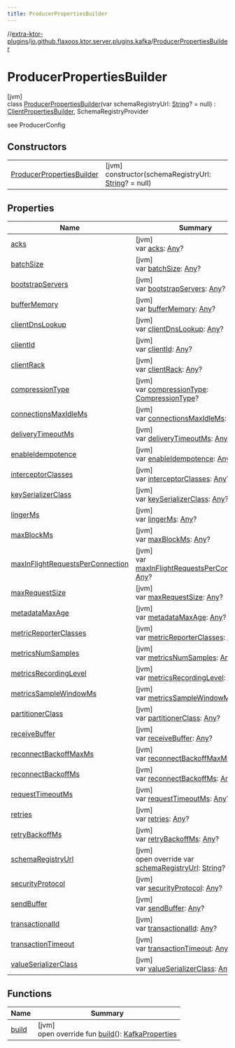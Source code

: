 ```yaml
---
title: ProducerPropertiesBuilder
---
```


//[extra-ktor-plugins](../../../index.md)/[io.github.flaxoos.ktor.server.plugins.kafka](../index.md)/[ProducerPropertiesBuilder](index.md)

# ProducerPropertiesBuilder

[jvm]\
class [ProducerPropertiesBuilder](index.md)(var
schemaRegistryUrl: [String](https://kotlinlang.org/api/latest/jvm/stdlib/kotlin/-string/index.md)? =
null) : [ClientPropertiesBuilder](../-client-properties-builder/index.md), SchemaRegistryProvider

see ProducerConfig

## Constructors

|                                                              |                                                                                                                                 |
|--------------------------------------------------------------|---------------------------------------------------------------------------------------------------------------------------------|
| [ProducerPropertiesBuilder](-producer-properties-builder.md) | [jvm]<br>constructor(schemaRegistryUrl: [String](https://kotlinlang.org/api/latest/jvm/stdlib/kotlin/-string/index.md)? = null) |

## Properties

| Name                                                                               | Summary                                                                                                                                                                    |
|------------------------------------------------------------------------------------|----------------------------------------------------------------------------------------------------------------------------------------------------------------------------|
| [acks](acks.md)                                                                    | [jvm]<br>var [acks](acks.md): [Any](https://kotlinlang.org/api/latest/jvm/stdlib/kotlin/-any/index.md)?                                                                    |
| [batchSize](batch-size.md)                                                         | [jvm]<br>var [batchSize](batch-size.md): [Any](https://kotlinlang.org/api/latest/jvm/stdlib/kotlin/-any/index.md)?                                                         |
| [bootstrapServers](../-client-properties-builder/bootstrap-servers.md)             | [jvm]<br>var [bootstrapServers](../-client-properties-builder/bootstrap-servers.md): [Any](https://kotlinlang.org/api/latest/jvm/stdlib/kotlin/-any/index.md)?             |
| [bufferMemory](buffer-memory.md)                                                   | [jvm]<br>var [bufferMemory](buffer-memory.md): [Any](https://kotlinlang.org/api/latest/jvm/stdlib/kotlin/-any/index.md)?                                                   |
| [clientDnsLookup](../-client-properties-builder/client-dns-lookup.md)              | [jvm]<br>var [clientDnsLookup](../-client-properties-builder/client-dns-lookup.md): [Any](https://kotlinlang.org/api/latest/jvm/stdlib/kotlin/-any/index.md)?              |
| [clientId](../-client-properties-builder/client-id.md)                             | [jvm]<br>var [clientId](../-client-properties-builder/client-id.md): [Any](https://kotlinlang.org/api/latest/jvm/stdlib/kotlin/-any/index.md)?                             |
| [clientRack](../-client-properties-builder/client-rack.md)                         | [jvm]<br>var [clientRack](../-client-properties-builder/client-rack.md): [Any](https://kotlinlang.org/api/latest/jvm/stdlib/kotlin/-any/index.md)?                         |
| [compressionType](compression-type.md)                                             | [jvm]<br>var [compressionType](compression-type.md): [CompressionType](../-compression-type/index.md)?                                                                     |
| [connectionsMaxIdleMs](../-client-properties-builder/connections-max-idle-ms.md)   | [jvm]<br>var [connectionsMaxIdleMs](../-client-properties-builder/connections-max-idle-ms.md): [Any](https://kotlinlang.org/api/latest/jvm/stdlib/kotlin/-any/index.md)?   |
| [deliveryTimeoutMs](delivery-timeout-ms.md)                                        | [jvm]<br>var [deliveryTimeoutMs](delivery-timeout-ms.md): [Any](https://kotlinlang.org/api/latest/jvm/stdlib/kotlin/-any/index.md)?                                        |
| [enableIdempotence](enable-idempotence.md)                                         | [jvm]<br>var [enableIdempotence](enable-idempotence.md): [Any](https://kotlinlang.org/api/latest/jvm/stdlib/kotlin/-any/index.md)?                                         |
| [interceptorClasses](interceptor-classes.md)                                       | [jvm]<br>var [interceptorClasses](interceptor-classes.md): [Any](https://kotlinlang.org/api/latest/jvm/stdlib/kotlin/-any/index.md)?                                       |
| [keySerializerClass](key-serializer-class.md)                                      | [jvm]<br>var [keySerializerClass](key-serializer-class.md): [Any](https://kotlinlang.org/api/latest/jvm/stdlib/kotlin/-any/index.md)?                                      |
| [lingerMs](linger-ms.md)                                                           | [jvm]<br>var [lingerMs](linger-ms.md): [Any](https://kotlinlang.org/api/latest/jvm/stdlib/kotlin/-any/index.md)?                                                           |
| [maxBlockMs](max-block-ms.md)                                                      | [jvm]<br>var [maxBlockMs](max-block-ms.md): [Any](https://kotlinlang.org/api/latest/jvm/stdlib/kotlin/-any/index.md)?                                                      |
| [maxInFlightRequestsPerConnection](max-in-flight-requests-per-connection.md)       | [jvm]<br>var [maxInFlightRequestsPerConnection](max-in-flight-requests-per-connection.md): [Any](https://kotlinlang.org/api/latest/jvm/stdlib/kotlin/-any/index.md)?       |
| [maxRequestSize](max-request-size.md)                                              | [jvm]<br>var [maxRequestSize](max-request-size.md): [Any](https://kotlinlang.org/api/latest/jvm/stdlib/kotlin/-any/index.md)?                                              |
| [metadataMaxAge](../-client-properties-builder/metadata-max-age.md)                | [jvm]<br>var [metadataMaxAge](../-client-properties-builder/metadata-max-age.md): [Any](https://kotlinlang.org/api/latest/jvm/stdlib/kotlin/-any/index.md)?                |
| [metricReporterClasses](../-client-properties-builder/metric-reporter-classes.md)  | [jvm]<br>var [metricReporterClasses](../-client-properties-builder/metric-reporter-classes.md): [Any](https://kotlinlang.org/api/latest/jvm/stdlib/kotlin/-any/index.md)?  |
| [metricsNumSamples](../-client-properties-builder/metrics-num-samples.md)          | [jvm]<br>var [metricsNumSamples](../-client-properties-builder/metrics-num-samples.md): [Any](https://kotlinlang.org/api/latest/jvm/stdlib/kotlin/-any/index.md)?          |
| [metricsRecordingLevel](../-client-properties-builder/metrics-recording-level.md)  | [jvm]<br>var [metricsRecordingLevel](../-client-properties-builder/metrics-recording-level.md): [Any](https://kotlinlang.org/api/latest/jvm/stdlib/kotlin/-any/index.md)?  |
| [metricsSampleWindowMs](../-client-properties-builder/metrics-sample-window-ms.md) | [jvm]<br>var [metricsSampleWindowMs](../-client-properties-builder/metrics-sample-window-ms.md): [Any](https://kotlinlang.org/api/latest/jvm/stdlib/kotlin/-any/index.md)? |
| [partitionerClass](partitioner-class.md)                                           | [jvm]<br>var [partitionerClass](partitioner-class.md): [Any](https://kotlinlang.org/api/latest/jvm/stdlib/kotlin/-any/index.md)?                                           |
| [receiveBuffer](../-client-properties-builder/receive-buffer.md)                   | [jvm]<br>var [receiveBuffer](../-client-properties-builder/receive-buffer.md): [Any](https://kotlinlang.org/api/latest/jvm/stdlib/kotlin/-any/index.md)?                   |
| [reconnectBackoffMaxMs](../-client-properties-builder/reconnect-backoff-max-ms.md) | [jvm]<br>var [reconnectBackoffMaxMs](../-client-properties-builder/reconnect-backoff-max-ms.md): [Any](https://kotlinlang.org/api/latest/jvm/stdlib/kotlin/-any/index.md)? |
| [reconnectBackoffMs](../-client-properties-builder/reconnect-backoff-ms.md)        | [jvm]<br>var [reconnectBackoffMs](../-client-properties-builder/reconnect-backoff-ms.md): [Any](https://kotlinlang.org/api/latest/jvm/stdlib/kotlin/-any/index.md)?        |
| [requestTimeoutMs](../-client-properties-builder/request-timeout-ms.md)            | [jvm]<br>var [requestTimeoutMs](../-client-properties-builder/request-timeout-ms.md): [Any](https://kotlinlang.org/api/latest/jvm/stdlib/kotlin/-any/index.md)?            |
| [retries](../-client-properties-builder/retries.md)                                | [jvm]<br>var [retries](../-client-properties-builder/retries.md): [Any](https://kotlinlang.org/api/latest/jvm/stdlib/kotlin/-any/index.md)?                                |
| [retryBackoffMs](../-client-properties-builder/retry-backoff-ms.md)                | [jvm]<br>var [retryBackoffMs](../-client-properties-builder/retry-backoff-ms.md): [Any](https://kotlinlang.org/api/latest/jvm/stdlib/kotlin/-any/index.md)?                |
| [schemaRegistryUrl](schema-registry-url.md)                                        | [jvm]<br>open override var [schemaRegistryUrl](schema-registry-url.md): [String](https://kotlinlang.org/api/latest/jvm/stdlib/kotlin/-string/index.md)?                    |
| [securityProtocol](../-client-properties-builder/security-protocol.md)             | [jvm]<br>var [securityProtocol](../-client-properties-builder/security-protocol.md): [Any](https://kotlinlang.org/api/latest/jvm/stdlib/kotlin/-any/index.md)?             |
| [sendBuffer](../-client-properties-builder/send-buffer.md)                         | [jvm]<br>var [sendBuffer](../-client-properties-builder/send-buffer.md): [Any](https://kotlinlang.org/api/latest/jvm/stdlib/kotlin/-any/index.md)?                         |
| [transactionalId](transactional-id.md)                                             | [jvm]<br>var [transactionalId](transactional-id.md): [Any](https://kotlinlang.org/api/latest/jvm/stdlib/kotlin/-any/index.md)?                                             |
| [transactionTimeout](transaction-timeout.md)                                       | [jvm]<br>var [transactionTimeout](transaction-timeout.md): [Any](https://kotlinlang.org/api/latest/jvm/stdlib/kotlin/-any/index.md)?                                       |
| [valueSerializerClass](value-serializer-class.md)                                  | [jvm]<br>var [valueSerializerClass](value-serializer-class.md): [Any](https://kotlinlang.org/api/latest/jvm/stdlib/kotlin/-any/index.md)?                                  |

## Functions

| Name              | Summary                                                                                          |
|-------------------|--------------------------------------------------------------------------------------------------|
| [build](build.md) | [jvm]<br>open override fun [build](build.md)(): [KafkaProperties](../-kafka-properties/index.md) |

